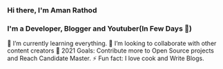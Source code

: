 ### Hi there, I'm Aman Rathod

### I'm a  Developer, Blogger and Youtuber(In Few Days 🤣)

🌱 I’m currently learning everything.
👯 I’m looking to collaborate with other content creators
🥅 2021 Goals: Contribute more to Open Source projects and Reach Candidate Master.
⚡ Fun fact: I love cook and Write Blogs.
